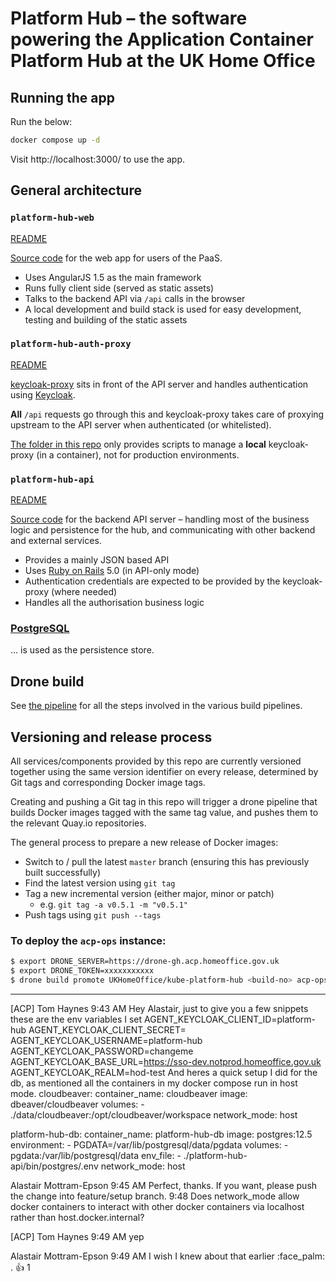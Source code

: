 # Platform Hub – the software powering the Application Container Platform Hub at the UK Home Office

## Running the app

Run the below:
```sh
docker compose up -d
```

Visit http://localhost:3000/ to use the app.

## General architecture

### `platform-hub-web`

[README](platform-hub-web/README.md)

[Source code](platform-hub-web) for the web app for users of the PaaS.

- Uses AngularJS 1.5 as the main framework
- Runs fully client side (served as static assets)
- Talks to the backend API via `/api` calls in the browser
- A local development and build stack is used for easy development, testing and building of the static assets

### `platform-hub-auth-proxy`

[README](platform-hub-auth-proxy/README.md)

[keycloak-proxy](https://github.com/gambol99/keycloak-proxy) sits in front of the API server and handles authentication using [Keycloak](http://www.keycloak.org/).

**All** `/api` requests go through this and keycloak-proxy takes care of proxying upstream to the API server when authenticated (or whitelisted).

[The folder in this repo](platform-hub-auth-proxy) only provides scripts to manage a **local** keycloak-proxy (in a container), not for production environments.

### `platform-hub-api`

[README](platform-hub-api/README.md)

[Source code](platform-hub-api) for the backend API server – handling most of the business logic and persistence for the hub, and communicating with other backend and external services.

- Provides a mainly JSON based API
- Uses [Ruby on Rails](http://rubyonrails.org/) 5.0 (in API-only mode)
- Authentication credentials are expected to be provided by the keycloak-proxy (where needed)
- Handles all the authorisation business logic

### [PostgreSQL](https://www.postgresql.org/)

… is used as the persistence store.

## Drone build

See [the pipeline](.drone.yml) for all the steps involved in the various build pipelines.

## Versioning and release process

All services/components provided by this repo are currently versioned together using the same version identifier on every release, determined by Git tags and corresponding Docker image tags.

Creating and pushing a Git tag in this repo will trigger a drone pipeline that builds Docker images tagged with the same tag value, and pushes them to the relevant Quay.io repositories.

The general process to prepare a new release of Docker images:

- Switch to / pull the latest `master` branch (ensuring this has previously built successfully)
- Find the latest version using `git tag`
- Tag a new incremental version (either major, minor or patch)
  - e.g. `git tag -a v0.5.1 -m "v0.5.1"`
- Push tags using `git push --tags`

### To deploy the `acp-ops` instance:

```bash
$ export DRONE_SERVER=https://drone-gh.acp.homeoffice.gov.uk
$ export DRONE_TOKEN=xxxxxxxxxxx
$ drone build promote UKHomeOffice/kube-platform-hub <build-no> acp-ops
```

----

[ACP] Tom Haynes
  9:43 AM
Hey Alastair, just to give you a few snippets these are the env variables I set
AGENT_KEYCLOAK_CLIENT_ID=platform-hub
AGENT_KEYCLOAK_CLIENT_SECRET=<same as the client secret in the proxy env>
AGENT_KEYCLOAK_USERNAME=platform-hub
AGENT_KEYCLOAK_PASSWORD=changeme
AGENT_KEYCLOAK_BASE_URL=https://sso-dev.notprod.homeoffice.gov.uk
AGENT_KEYCLOAK_REALM=hod-test
And heres a quick setup I did for the db, as mentioned all the containers in my docker compose run in host mode.
  cloudbeaver:
    container_name: cloudbeaver
    image: dbeaver/cloudbeaver
    volumes:
      - ./data/cloudbeaver:/opt/cloudbeaver/workspace
    network_mode: host

  platform-hub-db:
    container_name: platform-hub-db
    image: postgres:12.5
    environment:
      - PGDATA=/var/lib/postgresql/data/pgdata
    volumes:
      - pgdata:/var/lib/postgresql/data
    env_file:
      - ./platform-hub-api/bin/postgres/.env
    network_mode: host


Alastair Mottram-Epson
  9:45 AM
Perfect, thanks.
If you want, please push the change into feature/setup branch.
9:48
Does network_mode allow docker containers to interact with other docker containers via localhost rather than host.docker.internal?


[ACP] Tom Haynes
  9:49 AM
yep


Alastair Mottram-Epson
  9:49 AM
I wish I knew about that earlier :face_palm: .
:+1:
1










